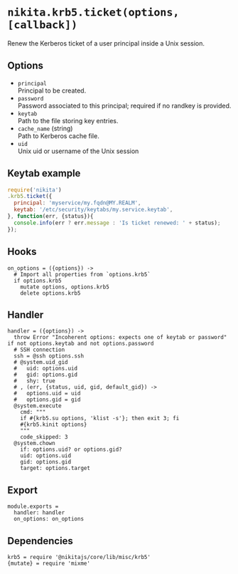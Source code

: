
# `nikita.krb5.ticket(options, [callback])`

Renew the Kerberos ticket of a user principal inside a Unix session.

## Options

* `principal`   
  Principal to be created.   
* `password`   
  Password associated to this principal; required if no randkey is
  provided.   
* `keytab`   
  Path to the file storing key entries.   
* `cache_name` (string)    
  Path to Kerberos cache file.    
* `uid`   
  Unix uid or username of the Unix session   

## Keytab example

```js
require('nikita')
.krb5.ticket({
  principal: 'myservice/my.fqdn@MY.REALM',
  keytab: '/etc/security/keytabs/my.service.keytab',
}, function(err, {status}){
  console.info(err ? err.message : 'Is ticket renewed: ' + status);
});
```

## Hooks

    on_options = ({options}) ->
      # Import all properties from `options.krb5`
      if options.krb5
        mutate options, options.krb5
        delete options.krb5

## Handler

    handler = ({options}) ->
      throw Error "Incoherent options: expects one of keytab or password" if not options.keytab and not options.password
      # SSH connection
      ssh = @ssh options.ssh
      # @system.uid_gid
      #   uid: options.uid
      #   gid: options.gid
      #   shy: true
      # , (err, {status, uid, gid, default_gid}) ->
      #   options.uid = uid
      #   options.gid = gid
      @system.execute
        cmd: """
        if #{krb5.su options, 'klist -s'}; then exit 3; fi
        #{krb5.kinit options}
        """
        code_skipped: 3
      @system.chown
        if: options.uid? or options.gid?
        uid: options.uid
        gid: options.gid
        target: options.target

## Export

    module.exports =
      handler: handler
      on_options: on_options

## Dependencies

    krb5 = require '@nikitajs/core/lib/misc/krb5'
    {mutate} = require 'mixme'
